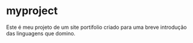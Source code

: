 # myproject
Este é meu projeto de um site portifolio criado para uma breve introdução das linguagens que domino.
